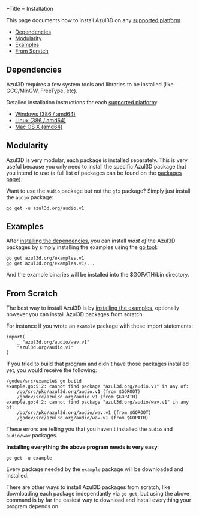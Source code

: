 +Title = Installation

This page documents how to install Azul3D on any [supported platform](/doc/platform-support.html).

* [Dependencies](#dependencies)
* [Modularity](#modularity)
* [Examples](#examples)
* [From Scratch](#from-scratch)

## Dependencies

Azul3D requires a few system tools and libraries to be installed (like GCC/MinGW, FreeType, etc).

Detailed installation instructions for each [supported platform](/doc/platform-support.html):

* [Windows (386 / amd64)](/doc/install/windows.html)
* [Linux (386 / amd64)](/doc/install/linux.html)
* [Mac OS X (amd64)](/doc/install/osx.html)

## Modularity

Azul3D is very modular, each package is installed separately. This is very useful because you only need to install the specific Azul3D package that you intend to use (a full list of packages can be found on the [packages page](/packages.html)).

Want to use the `audio` package but not the `gfx` package? Simply just install the `audio` package:

```
go get -u azul3d.org/audio.v1
```

## Examples

After [installing the dependencies](#dependencies), you can install *most of* the Azul3D packages by simply installing the examples using the [go tool](https://golang.org/cmd/go/):

```
go get azul3d.org/examples.v1
go get azul3d.org/examples.v1/...
```

And the example binaries will be installed into the $GOPATH/bin directory.

## From Scratch

The best way to install Azul3D is by [installing the examples](#examples), optionally however you can install Azul3D packages from scratch.

For instance if you wrote an `example` package with these import statements:

```
import(
	_ "azul3d.org/audio/wav.v1"
	"azul3d.org/audio.v1"
)
```

If you tried to build that program and didn't have those packages installed yet, you would receive the following:

```
/godev/src/example$ go build
example.go:5:2: cannot find package "azul3d.org/audio.v1" in any of:
	/go/src/pkg/azul3d.org/audio.v1 (from $GOROOT)
	/godev/src/azul3d.org/audio.v1 (from $GOPATH)
example.go:4:2: cannot find package "azul3d.org/audio/wav.v1" in any of:
	/go/src/pkg/azul3d.org/audio/wav.v1 (from $GOROOT)
	/godev/src/azul3d.org/audio/wav.v1 (from $GOPATH)
```

These errors are telling you that you haven't installed the `audio` and `audio/wav` packages.

**Installing everything the above program needs is very easy**:

```
go get -u example
```

Every package needed by the `example` package will be downloaded and installed.

There are other ways to install Azul3D packages from scratch, like downloading each package independantly via `go get`, but using the above command is by far the easiest way to download and install everything your program depends on.

